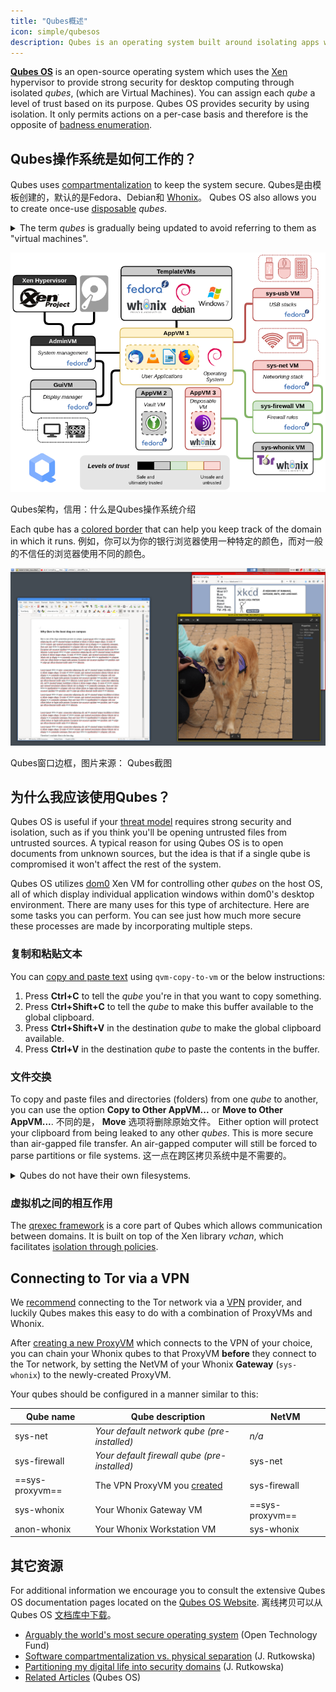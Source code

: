 ```yaml
---
title: "Qubes概述"
icon: simple/qubesos
description: Qubes is an operating system built around isolating apps within *qubes* (formerly "VMs") for heightened security.
---
```


[**Qubes OS**](../desktop.md#qubes-os) is an open-source operating system which uses the [Xen](https://en.wikipedia.org/wiki/Xen) hypervisor to provide strong security for desktop computing through isolated *qubes*, (which are Virtual Machines). You can assign each *qube* a level of trust based on its purpose. Qubes OS provides security by using isolation. It only permits actions on a per-case basis and therefore is the opposite of [badness enumeration](https://ranum.com/security/computer_security/editorials/dumb).

## Qubes操作系统是如何工作的？

Qubes uses [compartmentalization](https://qubes-os.org/intro) to keep the system secure. Qubes是由模板创建的，默认的是Fedora、Debian和 [Whonix](../desktop.md#whonix)。 Qubes OS also allows you to create once-use [disposable](https://qubes-os.org/doc/how-to-use-disposables) *qubes*.

<details class="note" markdown>
<summary>The term <em>qubes</em> is gradually being updated to avoid referring to them as "virtual machines".</summary>

Some of the information here and on the Qubes OS documentation may contain conflicting language as the "appVM" term is gradually being changed to "qube". Qubes are not entire virtual machines, but maintain similar functionalities to VMs.

</details>

![Qubes架构](../assets/img/qubes/qubes-trust-level-architecture.png)
<figcaption>Qubes架构，信用：什么是Qubes操作系统介绍</figcaption>

Each qube has a [colored border](https://qubes-os.org/screenshots) that can help you keep track of the domain in which it runs. 例如，你可以为你的银行浏览器使用一种特定的颜色，而对一般的不信任的浏览器使用不同的颜色。

![彩色边框](../assets/img/qubes/r4.0-xfce-three-domains-at-work.png)
<figcaption>Qubes窗口边框，图片来源： Qubes截图</figcaption>

## 为什么我应该使用Qubes？

Qubes OS is useful if your [threat model](../basics/threat-modeling.md) requires strong security and isolation, such as if you think you'll be opening untrusted files from untrusted sources. A typical reason for using Qubes OS is to open documents from unknown sources, but the idea is that if a single qube is compromised it won't affect the rest of the system.

Qubes OS utilizes [dom0](https://wiki.xenproject.org/wiki/Dom0) Xen VM for controlling other *qubes* on the host OS, all of which display individual application windows within dom0's desktop environment. There are many uses for this type of architecture. Here are some tasks you can perform. You can see just how much more secure these processes are made by incorporating multiple steps.

### 复制和粘贴文本

You can [copy and paste text](https://qubes-os.org/doc/how-to-copy-and-paste-text) using `qvm-copy-to-vm` or the below instructions:

1. Press **Ctrl+C** to tell the *qube* you're in that you want to copy something.
2. Press **Ctrl+Shift+C** to tell the *qube* to make this buffer available to the global clipboard.
3. Press **Ctrl+Shift+V** in the destination *qube* to make the global clipboard available.
4. Press **Ctrl+V** in the destination *qube* to paste the contents in the buffer.

### 文件交换

To copy and paste files and directories (folders) from one *qube* to another, you can use the option **Copy to Other AppVM...** or **Move to Other AppVM...**. 不同的是， **Move** 选项将删除原始文件。 Either option will protect your clipboard from being leaked to any other *qubes*. This is more secure than air-gapped file transfer. An air-gapped computer will still be forced to parse partitions or file systems. 这一点在跨区拷贝系统中是不需要的。

<details class="note" markdown>
<summary>Qubes do not have their own filesystems.</summary>

You can [copy and move files](https://qubes-os.org/doc/how-to-copy-and-move-files) between *qubes*. 当这样做的时候，改变并不是立即进行的，而且在发生事故的情况下可以很容易地撤消。 When you run a *qube*, it does not have a persistent filesystem. You can create and delete files, but these changes are ephemeral.

</details>

### 虚拟机之间的相互作用

The [qrexec framework](https://qubes-os.org/doc/qrexec) is a core part of Qubes which allows communication between domains. It is built on top of the Xen library *vchan*, which facilitates [isolation through policies](https://qubes-os.org/news/2020/06/22/new-qrexec-policy-system).

## Connecting to Tor via a VPN

We [recommend](../advanced/tor-overview.md) connecting to the Tor network via a [VPN](../vpn.md) provider, and luckily Qubes makes this easy to do with a combination of ProxyVMs and Whonix.

After [creating a new ProxyVM](https://github.com/Qubes-Community/Contents/blob/master/docs/configuration/vpn.md) which connects to the VPN of your choice, you can chain your Whonix qubes to that ProxyVM **before** they connect to the Tor network, by setting the NetVM of your Whonix **Gateway** (`sys-whonix`) to the newly-created ProxyVM.

Your qubes should be configured in a manner similar to this:

| Qube name       | Qube description                                                                                                 | NetVM           |
| --------------- | ---------------------------------------------------------------------------------------------------------------- | --------------- |
| sys-net         | *Your default network qube (pre-installed)*                                                                      | *n/a*           |
| sys-firewall    | *Your default firewall qube (pre-installed)*                                                                     | sys-net         |
| ==sys-proxyvm== | The VPN ProxyVM you [created](https://github.com/Qubes-Community/Contents/blob/master/docs/configuration/vpn.md) | sys-firewall    |
| sys-whonix      | Your Whonix Gateway VM                                                                                           | ==sys-proxyvm== |
| anon-whonix     | Your Whonix Workstation VM                                                                                       | sys-whonix      |

## 其它资源

For additional information we encourage you to consult the extensive Qubes OS documentation pages located on the [Qubes OS Website](https://qubes-os.org/doc). 离线拷贝可以从Qubes OS [文档库中下载](https://github.com/QubesOS/qubes-doc)。

- [Arguably the world's most secure operating system](https://opentech.fund/news/qubes-os-arguably-the-worlds-most-secure-operating-system-motherboard) (Open Technology Fund)
- [Software compartmentalization vs. physical separation](https://invisiblethingslab.com/resources/2014/Software_compartmentalization_vs_physical_separation.pdf) (J. Rutkowska)
- [Partitioning my digital life into security domains](https://blog.invisiblethings.org/2011/03/13/partitioning-my-digital-life-into.html) (J. Rutkowska)
- [Related Articles](https://qubes-os.org/news/categories/#articles) (Qubes OS)
